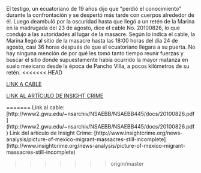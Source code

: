  El testigo, un ecuatoriano de 19 años dijo que "perdió el conocimiento" durante la confrontación y se despertó más tarde con cuerpos alrededor de él. Luego deambuló por la oscuridad hasta que llegó a un retén de la Marina en la madrugada del 23 de agosto, dice el cable No. 20100826, lo que condujo a las autoridades al lugar de la masacre.
Según lo indica el cable, la Marina llegó al sitio de la masacre hasta las 18:00 horas del día 24 de agosto, casi 36 horas después de que el ecuatoriano llegara a su puerta. No hay ninguna mención de por qué les tomó tanto tiempo reunir fuerzas y buscar el sitio donde supuestamente había ocurrido la mayor matanza en suelo mexicano desde la época de Pancho Villa, a pocos kilómetros de su retén.
<<<<<<< HEAD
<p><a href="http://www2.gwu.edu/~nsarchiv/NSAEBB/NSAEBB445/docs/20100826.pdf">LINK A CABLE</a></p>
<p><a href="http://www.insightcrime.org/news-analysis/picture-of-mexico-migrant-massacres-still-incomplete">LINK AL ARTÍCULO DE INSIGHT CRIME</a></p>
=======
Link al cable: [http://www2.gwu.edu/~nsarchiv/NSAEBB/NSAEBB445/docs/20100826.pdf](http://www2.gwu.edu/~nsarchiv/NSAEBB/NSAEBB445/docs/20100826.pdf)
Link del artículo de Insight Crime: [http://www.insightcrime.org/news-analysis/picture-of-mexico-migrant-massacres-still-incomplete](http://www.insightcrime.org/news-analysis/picture-of-mexico-migrant-massacres-still-incomplete)
 

>>>>>>> origin/master
